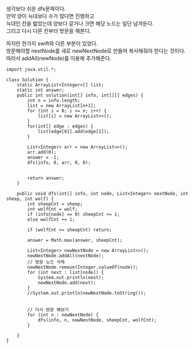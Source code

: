 생각보다 쉬운 dfs문제이다.   
만약 양이 늑대보다 수가 많다면 진행하고   
늑대인 칸을 밟았는데 양보다 같거나 크면 해당 노드는 일단 남겨둔다.   
그리고 다시 다른 칸부터 방문을 해본다.   
   
   
하지만 한가지 swift와 다른 부분이 있었다.   
방문해야할 nextNode를 새로 newNextNode로 만들어 복사해줘야 한다는 것이다.   
따라서 addAll(newNode)를 이용해 추가해준다.   

```
import java.util.*;

class Solution {
    static ArrayList<Integer>[] list;
    static int answer;
    public int solution(int[] info, int[][] edges) {
        int n = info.length;
        list = new ArrayList[n+1];
        for (int i = 0; i <= n; i++) {
            list[i] = new ArrayList<>();
        }
        for(int[] edge : edges) {
            list[edge[0]].add(edge[1]);
        }
        
        List<Integer> arr = new ArrayList<>();
        arr.add(0);
        answer = -1;
        dfs(info, 0, arr, 0, 0);
        
        
        return answer;
    }
    
    public void dfs(int[] info, int node, List<Integer> nextNode, int sheep, int wolf) {
        int sheepCnt = sheep;
        int wolfCnt = wolf;
        if (info[node] == 0) sheepCnt += 1;
        else wolfCnt += 1;
        
        if (wolfCnt >= sheepCnt) return;
        
        answer = Math.max(answer, sheepCnt);
        
        List<Integer> newNextNode = new ArrayList<>();
        newNextNode.addAll(nextNode);
        // 방문 노드 삭제
        newNextNode.remove(Integer.valueOf(node));
        for (int next : list[node]) {
            System.out.println(next);
            newNextNode.add(next);
        }
        //System.out.println(newNextNode.toString());
        
        
        // 다시 방문 해보기
        for (int n : newNextNode) {
            dfs(info, n, newNextNode, sheepCnt, wolfCnt);
        }
        
    }
}
```

